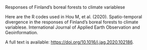 Responses of Finland’s boreal forests to climate variablese

Here are the R codes used in Hou M, et al. (2020). Spatio-temporal divergence in the responses of Finland’s boreal forests to climate variablese. International Journal of Applied Earth Observation and Geoinformation. 

A full text is available: https://doi.org/10.1016/j.jag.2020.102186.
